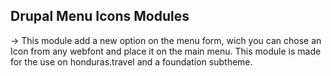 <h2>Drupal Menu Icons Modules</h2>

-> This module add a new option on the menu form, wich you can chose an Icon from any webfont and place it on the main menu.
This module is made for the use on honduras.travel and a foundation subtheme.


